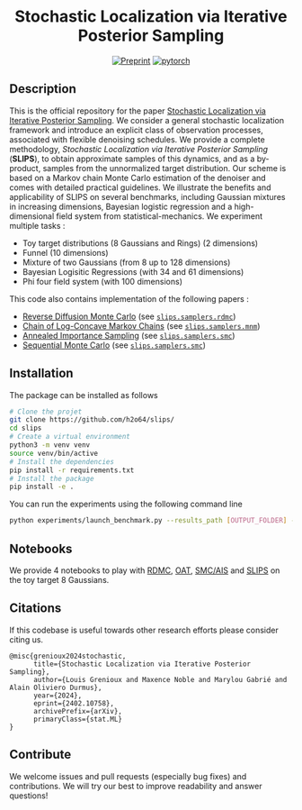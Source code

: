 <div align="center">

# Stochastic Localization via Iterative Posterior Sampling

[![Preprint](http://img.shields.io/badge/paper-arxiv.2402.10758-B31B1B.svg)](https://arxiv.org/abs/2402.10758)
[![pytorch](https://img.shields.io/badge/PyTorch_2.0.0+-ee4c2c?logo=pytorch&logoColor=white)](https://pytorch.org/get-started/locally/)

</div>

## Description

This is the official repository for the paper [Stochastic Localization via Iterative Posterior Sampling](https://arxiv.org/abs/2402.10758).
We consider a general stochastic localization framework and introduce an explicit class of observation processes, associated with flexible denoising schedules. We provide a complete methodology, *Stochastic Localization via Iterative Posterior Sampling* (**SLIPS**), to obtain approximate samples of this dynamics, and as a by-product, samples from the unnormalized target distribution. Our scheme is based on a Markov chain Monte Carlo estimation of the denoiser and comes with detailed practical guidelines. We illustrate the benefits and applicability of SLIPS on several benchmarks, including Gaussian mixtures in increasing dimensions, Bayesian logistic regression and a high-dimensional field system from statistical-mechanics. We experiment multiple tasks : 

- Toy target distributions (8 Gaussians and Rings) (2 dimensions)
- Funnel (10 dimensions)
- Mixture of two Gaussians (from 8 up to 128 dimensions)
- Bayesian Logisitic Regressions (with 34 and 61 dimensions)
- Phi four field system (with 100 dimensions)

This code also contains implementation of the following papers :
- [Reverse Diffusion Monte Carlo](https://openreview.net/forum?id=kIPEyMSdFV) (see [`slips.samplers.rdmc`](./slips/samplers/rdmc.py))
- [Chain of Log-Concave Markov Chains](https://openreview.net/forum?id=yiMB2DOjsR) (see [`slips.samplers.mnm`](./slips/samplers/mnm.py))
- [Annealed Importance Sampling](https://link.springer.com/article/10.1023/A:1008923215028) (see [`slips.samplers.smc`](./slips/samplers/smc.py))
- [Sequential Monte Carlo](https://www.jstor.org/stable/3879283) (see [`slips.samplers.smc`](./slips/samplers/smc.py))

## Installation

The package can be installed as follows
```bash
# Clone the projet
git clone https://github.com/h2o64/slips/
cd slips
# Create a virtual environment
python3 -m venv venv
source venv/bin/active
# Install the dependencies
pip install -r requirements.txt
# Install the package
pip install -e .
```

You can run the experiments using the following command line
```bash
python experiments/launch_benchmark.py --results_path [OUTPUT_FOLDER] -target_type [TARGET_TYPE] --algorithm_name [ALGORITHM_NAME] --seed [SEED]
```

## Notebooks

We provide 4 notebooks to play with [RDMC](<./notebooks/8 Gaussians - RDMC.ipynb>), [OAT](<./notebooks/8 Gaussians - OAT.ipynb>), [SMC/AIS](<./notebooks/8 Gaussians - SMC and AIS.ipynb>) and [SLIPS](<./notebooks/8 Gaussians - SLIPS.ipynb>) on the toy target 8 Gaussians.

## Citations

If this codebase is useful towards other research efforts please consider citing us.

```
@misc{grenioux2024stochastic,
      title={Stochastic Localization via Iterative Posterior Sampling}, 
      author={Louis Grenioux and Maxence Noble and Marylou Gabrié and Alain Oliviero Durmus},
      year={2024},
      eprint={2402.10758},
      archivePrefix={arXiv},
      primaryClass={stat.ML}
}
```

## Contribute

We welcome issues and pull requests (especially bug fixes) and contributions.
We will try our best to improve readability and answer questions!
